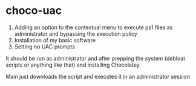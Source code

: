 # choco-uac
1. Adding an option to the contextual menu to execute ps1 files as administrator and bypassing the execution policy
2. Installation of my basic software
3. Setting no UAC prompts

It should be run as administrator and after prepping the system (debloat scripts or anything like that) and installing Chocolatey.

Main just downloads the script and executes it in an administrator session

